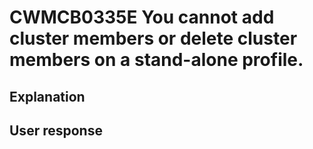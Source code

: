 # CWMCB0335E You cannot add cluster members or delete cluster members on a stand-alone profile.

## Explanation

## User response